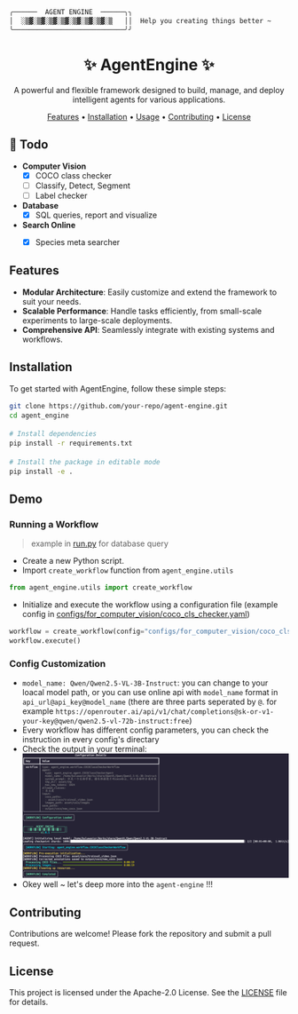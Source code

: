 ```shell
╭──────  AGENT ENGINE  ──────╮╮
│  ░▒▓░▒▓░▒▓░▒▓░▒▓░▒▓░▒▓░▒   ││  Help you creating things better ~
╰────────────────────────────╯╯
```

<h1 align="center">✨ AgentEngine ✨</h1>
<p align="center">
  A powerful and flexible framework designed to build, manage, and deploy intelligent agents for various applications.
</p>

<p align="center">
  <a href="#features">Features</a> •
  <a href="#installation">Installation</a> •
  <a href="#demo">Usage</a> •
  <a href="#contributing">Contributing</a> •
  <a href="#license">License</a>
</p>

## 🌟 Todo
- **Computer Vision**
    - [x] COCO class checker
    - [ ] Classify, Detect, Segment
    - [ ] Label checker

- **Database**
    - [x] SQL queries, report and visualize

- **Search Online**
    - [x] Species meta searcher


## Features
- **Modular Architecture**: Easily customize and extend the framework to suit your needs.
- **Scalable Performance**: Handle tasks efficiently, from small-scale experiments to large-scale deployments.
- **Comprehensive API**: Seamlessly integrate with existing systems and workflows.


## Installation
To get started with AgentEngine, follow these simple steps:

```bash
git clone https://github.com/your-repo/agent-engine.git
cd agent_engine

# Install dependencies
pip install -r requirements.txt

# Install the package in editable mode
pip install -e .
```

## Demo
### Running a Workflow
> example in [run.py](run.py) for database query
- Create a new Python script.
- Import `create_workflow` function from `agent_engine.utils`
```python
from agent_engine.utils import create_workflow
```
- Initialize and execute the workflow using a configuration file (example config in [configs/for_computer_vision/coco_cls_checker.yaml](configs/for_computer_vision/coco_cls_checker.yaml))
```python
workflow = create_workflow(config="configs/for_computer_vision/coco_cls_checker.yaml")
workflow.execute()
```
### Config Customization
- `model_name: Qwen/Qwen2.5-VL-3B-Instruct`: you can change to your loacal model path, or you can use online api with `model_name` format in `api_url@api_key@model_name` (there are three parts seperated by `@`. for  example `https://openrouter.ai/api/v1/chat/completions@sk-or-v1-your-key@qwen/qwen2.5-vl-72b-instruct:free`)
- Every workflow has different config parameters, you can check the instruction in every config's directary
- Check the output in your terminal:
![example_png](asset/example_coco_cls_checker.png)
- Okey well ~ let's deep more into the `agent-engine` !!!

## Contributing

Contributions are welcome! Please fork the repository and submit a pull request.

## License

This project is licensed under the Apache-2.0 License. See the [LICENSE](LICENSE) file for details.